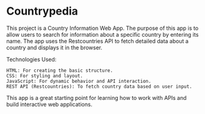 # Countrypedia
This project is a Country Information Web App. The purpose of this app is to allow users to search for information about a specific country by entering its name. The app uses the Restcountries API to fetch detailed data about a country and displays it in the browser.

Technologies Used:

    HTML: For creating the basic structure.
    CSS: For styling and layout.
    JavaScript: For dynamic behavior and API interaction.
    REST API (Restcountries): To fetch country data based on user input.

This app is a great starting point for learning how to work with APIs and build interactive web applications.
